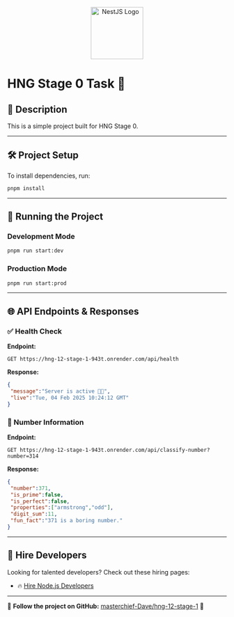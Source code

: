 <p align="center">
  <a href="http://nestjs.com/" target="_blank">
    <img src="https://nestjs.com/img/logo-small.svg" width="120" alt="NestJS Logo" />
  </a>
</p>

# HNG Stage 0 Task 🚀

## 📌 Description
This is a simple project built for HNG Stage 0.

---

## 🛠️ Project Setup
To install dependencies, run:

```bash
pnpm install
```

---

## 🚀 Running the Project

### Development Mode
```bash
pnpm run start:dev
```

### Production Mode
```bash
pnpm run start:prod
```

---

## 🌐 API Endpoints & Responses

### ✅ Health Check
**Endpoint:**
```http
GET https://hng-12-stage-1-943t.onrender.com/api/health

```
**Response:**
```json
{
 "message":"Server is active 🚀🚀",
 "live":"Tue, 04 Feb 2025 10:24:12 GMT"
}
```

### 👤 Number Information
**Endpoint:**
```http
GET https://hng-12-stage-1-943t.onrender.com/api/classify-number?number=314
```
**Response:**
```json
{
 "number":371,
 "is_prime":false,
 "is_perfect":false,
 "properties":["armstrong","odd"],
 "digit_sum":11,
 "fun_fact":"371 is a boring number."
}
```

---

## 🔗 Hire Developers
Looking for talented developers? Check out these hiring pages:


- 🔥 [Hire Node.js Developers](https://hng.tech/hire/nodejs-developers)

---

🎯 **Follow the project on GitHub:** [masterchief-Dave/hng-12-stage-1](https://github.com/masterchief-Dave/hng-12-stage-1) 🚀

